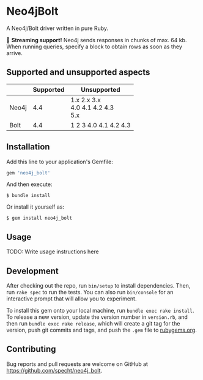 # Neo4jBolt

A Neo4j/Bolt driver written in pure Ruby.

🚀 **Streaming support!** Neo4j sends responses in chunks of max. 64 kb. When running queries, specify a block to obtain rows as soon as they arrive.

## Supported and unsupported aspects

|  | Supported | Unsupported |
|-|-|-
| Neo4j | 4.4 | 1.x 2.x 3.x <br /> 4.0 4.1 4.2 4.3 <br /> 5.x |
| Bolt | 4.4 | 1 2 3 4.0 4.1 4.2 4.3 |


## Installation

Add this line to your application's Gemfile:

```ruby
gem 'neo4j_bolt'
```

And then execute:

    $ bundle install

Or install it yourself as:

    $ gem install neo4j_bolt

## Usage

TODO: Write usage instructions here

## Development

After checking out the repo, run `bin/setup` to install dependencies. Then, run `rake spec` to run the tests. You can also run `bin/console` for an interactive prompt that will allow you to experiment.

To install this gem onto your local machine, run `bundle exec rake install`. To release a new version, update the version number in `version.rb`, and then run `bundle exec rake release`, which will create a git tag for the version, push git commits and tags, and push the `.gem` file to [rubygems.org](https://rubygems.org).

## Contributing

Bug reports and pull requests are welcome on GitHub at https://github.com/specht/neo4j_bolt.

